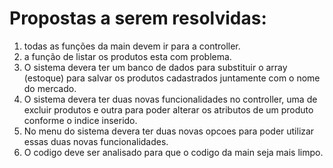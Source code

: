 # Propostas a serem resolvidas:

1. todas as funções da main devem ir para a controller.
2. a função de listar os produtos esta com problema.
3. O sistema devera ter um banco de dados para substituir o array (estoque) para salvar os produtos cadastrados juntamente com o nome do mercado.
4. O sistema devera ter duas novas funcionalidades no controller, uma de excluir produtos e outra para poder alterar os atributos de um produto conforme o indice inserido.
5. No menu do sistema devera ter duas novas opcoes para poder utilizar essas duas novas funcionalidades.
6. O codigo deve ser analisado para que o codigo da main seja mais limpo.
